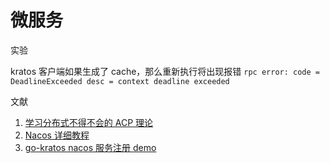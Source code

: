 # 微服务

实验

kratos 客户端如果生成了 cache，那么重新执行将出现报错 `rpc error: code = DeadlineExceeded desc = context deadline exceeded`

文献

1. [学习分布式不得不会的 ACP 理论](https://mp.weixin.qq.com/s?__biz=MzI3NzE0NjcwMg==&mid=2650121696&idx=1&sn=d8043efa332f3f76b96f7067754f2f01&chksm=f36bb8c1c41c31d7ca5f6bd02246bdb68ea49dd178c0b007fc0ff2f11d1a625113b5cccdc908&mpshare=1&scene=1&srcid=10046deszd2jz8vupmr0vSk6#rd)
2. [Nacos 详细教程](https://blog.csdn.net/Top_L398/article/details/111352983)
3. [go-kratos nacos 服务注册 demo](https://github.com/go-kratos/kratos/tree/main/contrib/registry/nacos)
